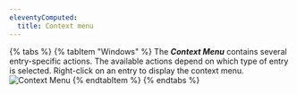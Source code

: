 ```yaml
---
eleventyComputed:
  title: Context menu
---
```

{% tabs %}
{% tabItem "Windows" %}
The ***Context Menu*** contains several entry-specific actions. The available actions depend on which type of entry is selected. Right-click on an entry to display the context menu.  
![Context Menu](https://webdevolutions.azureedge.net/docs/en/rdm/windows/clip10042.png)
{% endtabItem %}
{% endtabs %}